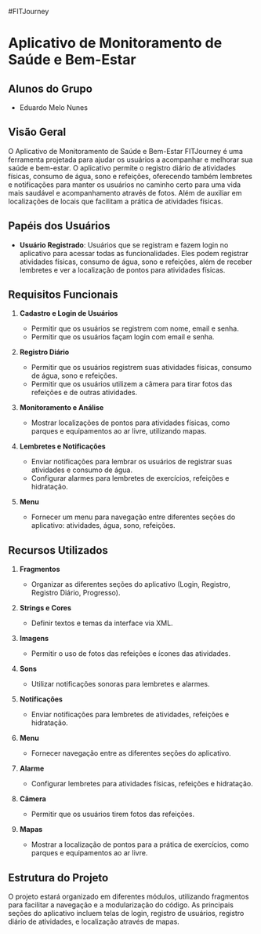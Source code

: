 #FITJourney
# Aplicativo de Monitoramento de Saúde e Bem-Estar

## Alunos do Grupo
- Eduardo Melo Nunes

## Visão Geral
O Aplicativo de Monitoramento de Saúde e Bem-Estar FITJourney é uma ferramenta projetada para ajudar os usuários a acompanhar e melhorar sua saúde e bem-estar. O aplicativo permite o registro diário de atividades físicas, consumo de água, sono e refeições, oferecendo também lembretes e notificações para manter os usuários no caminho certo para uma vida mais saudável e acompanhamento através de fotos. Além de auxiliar em localizações de locais que facilitam a prática de atividades físicas.

## Papéis dos Usuários
- **Usuário Registrado**: Usuários que se registram e fazem login no aplicativo para acessar todas as funcionalidades. Eles podem registrar atividades físicas, consumo de água, sono e refeições, além de receber lembretes e ver a localização de pontos para atividades físicas.

## Requisitos Funcionais
1. **Cadastro e Login de Usuários**
   - Permitir que os usuários se registrem com nome, email e senha.
   - Permitir que os usuários façam login com email e senha.

2. **Registro Diário**
   - Permitir que os usuários registrem suas atividades físicas, consumo de água, sono e refeições.
   - Permitir que os usuários utilizem a câmera para tirar fotos das refeições e de outras atividades.

3. **Monitoramento e Análise**
   - Mostrar localizações de pontos para atividades físicas, como parques e equipamentos ao ar livre, utilizando mapas.

4. **Lembretes e Notificações**
   - Enviar notificações para lembrar os usuários de registrar suas atividades e consumo de água.
   - Configurar alarmes para lembretes de exercícios, refeições e hidratação.

5. **Menu**
   - Fornecer um menu para navegação entre diferentes seções do aplicativo: atividades, água, sono, refeições.

## Recursos Utilizados
1. **Fragmentos**
   - Organizar as diferentes seções do aplicativo (Login, Registro, Registro Diário, Progresso).

2. **Strings e Cores**
   - Definir textos e temas da interface via XML.

3. **Imagens**
   - Permitir o uso de fotos das refeições e ícones das atividades.

4. **Sons**
   - Utilizar notificações sonoras para lembretes e alarmes.

5. **Notificações**
   - Enviar notificações para lembretes de atividades, refeições e hidratação.

6. **Menu**
   - Fornecer navegação entre as diferentes seções do aplicativo.

7. **Alarme**
   - Configurar lembretes para atividades físicas, refeições e hidratação.

8. **Câmera**
   - Permitir que os usuários tirem fotos das refeições.

9. **Mapas**
   - Mostrar a localização de pontos para a prática de exercícios, como parques e equipamentos ao ar livre.

## Estrutura do Projeto
O projeto estará organizado em diferentes módulos, utilizando fragmentos para facilitar a navegação e a modularização do código. As principais seções do aplicativo incluem telas de login, registro de usuários, registro diário de atividades, e localização através de mapas.


